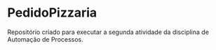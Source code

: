 # PedidoPizzaria
Repositório criado para executar a segunda atividade da disciplina de Automação de Processos.
